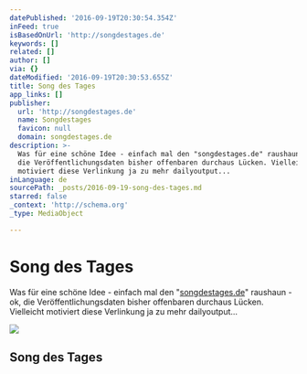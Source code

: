 ```yaml
---
datePublished: '2016-09-19T20:30:54.354Z'
inFeed: true
isBasedOnUrl: 'http://songdestages.de'
keywords: []
related: []
author: []
via: {}
dateModified: '2016-09-19T20:30:53.655Z'
title: Song des Tages
app_links: []
publisher:
  url: 'http://songdestages.de'
  name: Songdestages
  favicon: null
  domain: songdestages.de
description: >-
  Was für eine schöne Idee - einfach mal den "songdestages.de" raushaun - ok,
  die Veröffentlichungsdaten bisher offenbaren durchaus Lücken. Vielleicht
  motiviert diese Verlinkung ja zu mehr dailyoutput...
inLanguage: de
sourcePath: _posts/2016-09-19-song-des-tages.md
starred: false
_context: 'http://schema.org'
_type: MediaObject

---
```

# Song des Tages

Was für eine schöne Idee - einfach mal den "[songdestages.de][0]" raushaun - ok, die Veröffentlichungsdaten bisher offenbaren durchaus Lücken.   
Vielleicht motiviert diese Verlinkung ja zu mehr dailyoutput...

<article style=""><img src="https://s3-us-west-2.amazonaws.com/the-grid-img/p/a1f4a3016e825996fd57001d4f62a979bb0d9630.jpg" /><h1>Song des Tages</h1></article>



[0]: http://songdestages.de/